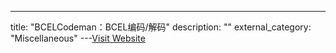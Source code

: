 ---
title: "BCELCodeman：BCEL编码/解码"
description: ""
external_category: "Miscellaneous"
---[Visit Website](https://github.com/f1tz/BCELCodeman)

